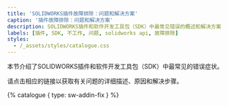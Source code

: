 ```yaml
---
title: 'SOLIDWORKS插件故障排除：问题和解决方案'
caption: '插件故障排除：问题和解决方案'
description: SOLIDWORKS插件和软件开发工具包（SDK）中最常见错误的概述和解决方案
labels: [插件, SDK, 不工作, 问题, solidworks api, 故障排除]
styles:
  - /_assets/styles/catalogue.css
---
```

本节介绍了SOLIDWORKS插件和软件开发工具包（SDK）中最常见的错误症状。

请点击相应的链接以获取有关问题的详细描述、原因和解决步骤。

{% catalogue { type: sw-addin-fix } %}